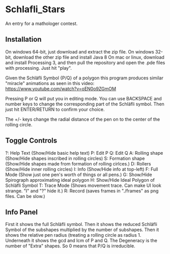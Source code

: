 # Schlafli_Stars
 An entry for a mathologer contest.

## Installation
On windows 64-bit, just download and extract the zip file.
On windows 32-bit, download the other zip file and install Java 8
On mac or linux, download and install Processing 3, and then pull the repository and open the .pde files with processing. Just hit "play".


Given the Schläfli Symbol {P/Q} of a polygon this program produces similar "miracle" animations as seen in this video:
https://www.youtube.com/watch?v=oEN0o9ZGmOM

Pressing P or Q will put you in editing mode. You can use BACKSPACE and number keys to change
the corresponding part of the Schläfli symbol. Then just hit ENTER/RETURN to confirm your choice.

The +/- keys change the radial distance of the pen on to the center of the rolling circle.

## Toggle Controls
?: Help Text (Show/Hide basic help text)
P: Edit P
Q: Edit Q
A: Rolling shape (Show/Hide shapes inscribed in rolling circles)
S: Formation shape (Show/Hide shapes made from formation of rolling cirlces.)
D: Rollers (Show/Hide inner rolling circles)
I: Info (Show/Hide info at top-left)
F: Full Mode (Show just one pen's worth of things or all pens.)
G: Show/Hide Spirograph approximating ideal polygon
H: Show/Hide Ideal Polygon of Schläfli Symbol
T: Trace Mode (Shows movement trace. Can make UI look strange. "I" and "?" hide it.)
R: Record (saves frames in "./frames" as png files. Can be slow.)

## Info Panel

First it shows the full Schläfli symbol. Then it shows the reduced Schläfli Symbol of the subshapes multiplied by
the number of subshapes. Then it shows the relative pen radius (treating a rolling circle as radius 1.
Underneath it shows the gcd and lcm of P and Q. The Degeneracy is the number of "Extra" shapes. So 0 means that P/Q is irreducible.
